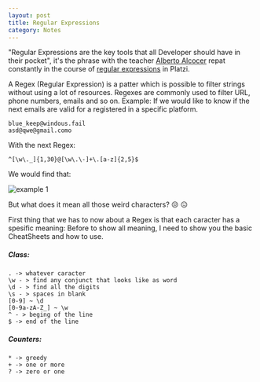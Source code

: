 ```yaml
---
layout: post
title: Regular Expressions
category: Notes
---
```


"Regular Expressions are the key tools that all Developer should have in their pocket", it's the phrase with the teacher [Alberto Alcocer](https://twitter.com/beco) repat constantly in the course of [regular expressions](https://platzi.com/clases/expresiones-regulares/) in Platzi.

A Regex (Regular Expression) is a patter which is possible to filter strings without using a lot of resources. Regexes are commonly used to filter URL, phone numbers, emails and so on.
Example:
If we would like to know if the next emails are valid for a registered in a specific platform. 
```
blue_keep@windous.fail
asd@qwe@gmail.como
```
With the next Regex:
```
^[\w\._]{1,30}@[\w\.\-]+\.[a-z]{2,5}$
```
We would find that:

![example 1]()

But what does it mean all those weird characters? :unamused: :expressionless:

First thing that we has to now about a Regex is that each caracter has a spesific meaning:
Before to show all meaning, I need to show you the basic CheatSheets and how to use.

##### Class:
``` 
. -> whatever caracter
\w - > find any conjunct that looks like as word
\d - > find all the digits
\s - > spaces in blank
[0-9] ~ \d
[0-9a-zA-Z_] ~ \w
^ - > beging of the line
$ -> end of the line
```
##### Counters:
```
* -> greedy
+ -> one or more
? -> zero or one
```
<!--stackedit_data:
eyJoaXN0b3J5IjpbLTM2MDY4Njc4NSwtMTIwODMyMjkwMyw3OD
kwMzI4LDMxMDgzNDQ3OSw0MTk2MDQ2MywxODk4MzU0OTg3LDgy
NDk2NzE4MCwtMzUzNjk1NDk1LC02MDUxMTkxMDRdfQ==
-->